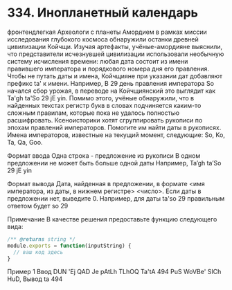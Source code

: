 # 334. Инопланетный календарь
фронтендлегкая
Археологи с планеты Амордием в рамках миссии исследования глубокого космоса обнаружили останки древней цивилизации Койчщи. Изучая артефакты, учёные-амордияне выяснили, что представители исчезнувшей цивилизации использовали необычную систему исчисления времени: любая дата состоит из имени правившего императора и порядкового номера дня его правления. Чтобы не путать даты и имена, Койчщияне при указании дат добавляют префикс ta' к имени. Например, В 29 день правления императора So начался сбор урожая, в переводе на Койчщиянский это выглядит как Ta'gh ta'So 29 jE yin. Помимо этого, учёные обнаружили, что в найденных текстах регистр букв в словах подчиняется каким-то сложным правилам, которые пока не удалось полностью расшифровать. Ксеноисторики хотят сгруппировать рукописи по эпохам правлений императоров. Помогите им найти даты в рукописях. Имена императоров, известные на текущий момент, следующие: So, Ko, Ta, Qa, Goo.

Формат ввода
Одна строка - предложение из рукописи В одном предложении не может быть больше одной даты Например, Ta’gh ta’So 29 jE yin

Формат вывода
Дата, найденная в предложении, в формате <имя императора, из даты, в нижнем регистре> <число>. Если даты в предложении нет, выведите 0. Например, для даты ta'so 29 правильным ответом будет so 29

Примечание
В качестве решения предоставьте функцию следующего вида:
```js
/** @returns string */
module.exports = function(inputString) { 
  // ваш код здесь  
}
```
Пример 1
Ввод
DUN 'Ej QAD Je pAtLh TLhOQ Ta'tA 494 PuS WoVBe' SICh HuD,
Вывод
ta 494